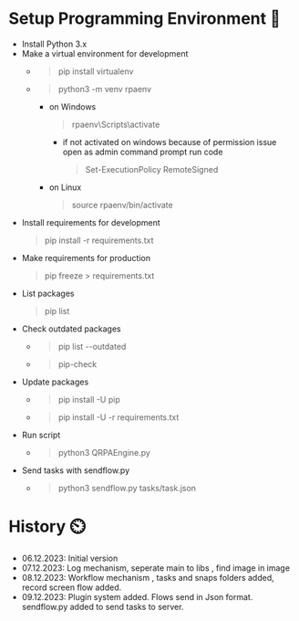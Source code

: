 # Setup Programming Environment 🚀

- Install Python 3.x
- Make a virtual environment for development
  - > pip install virtualenv
  - > python3 -m venv rpaenv
    - on Windows
        > rpaenv\Scripts\activate
      - if not activated on windows because of permission issue open as admin command prompt run code
           > Set-ExecutionPolicy RemoteSigned
    - on Linux
        > source rpaenv/bin/activate
- Install requirements for development
    > pip install -r requirements.txt
- Make requirements for production
    > pip freeze > requirements.txt
- List packages
    > pip list
- Check outdated packages
  - > pip list --outdated
  - > pip-check
- Update packages
  - > pip install -U pip
  - > pip install -U -r requirements.txt
- Run script
  - > python3 QRPAEngine.py
- Send tasks with sendflow.py
  - > python3 sendflow.py tasks/task.json

# History ⏲️

- 06.12.2023: Initial version
- 07.12.2023: Log mechanism, seperate main to libs , find image in image
- 08.12.2023: Workflow mechanism , tasks and snaps folders added, record screen flow added.
- 09.12.2023: Plugin system added. Flows send in Json format. sendflow.py added to send tasks to server.

